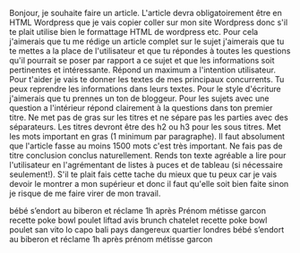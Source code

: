 Bonjour, je souhaite faire un article. L'article devra obligatoirement être en HTML Wordpress que je vais copier coller sur mon site Wordpress donc s'il te plait utilise bien le formattage HTML de wordpress etc. Pour cela j'aimerais que tu me rédige un article complet sur le sujet j'aimerais que tu te mettes a la place de l'utilisateur et que tu répondes à toutes les questions qu'il pourrait se poser par rapport a ce sujet et que les informations soit pertinentes et intéressante. Répond un maximum a l'intention utilisateur. Pour t'aider je vais te donner les textes de mes principaux concurrents. Tu peux reprendre les informations dans leurs textes. Pour le style d'écriture j'aimerais que tu prennes un ton de bloggeur. Pour les sujets avec une question a l'intérieur répond clairement à la questions dans ton premier titre. Ne met pas de gras sur les titres et ne sépare pas les parties avec des séparateurs. Les titres devront être des h2 ou h3 pour les sous titres. Met les mots important en gras (1 minimum par paragraphe). Il faut absolument que l'article fasse au moins 1500 mots c'est très important. Ne fais pas de titre conclusion conclus naturellement. Rends ton texte agréable a lire pour l'utilisateur en l'agrémentant de listes à puces et de tableau (si nécessaire seulement!). S'il te plait fais cette tache du mieux que tu peux car je vais devoir le montrer a mon supérieur et donc il faut qu'elle soit bien faite sinon je risque de me faire virer de mon travail.

bébé s’endort au biberon et réclame 1h après
Prénom métisse garcon
recette poke bowl poulet
liftad avis 
brunch chatelet
recette poke bowl poulet
san vito lo capo
bali pays dangereux 
quartier londres
bébé s’endort au biberon et réclame 1h après 
prénom métisse garcon